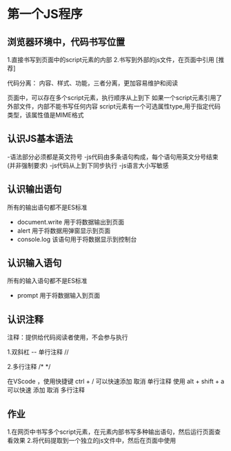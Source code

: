 # 第一个JS程序

## 浏览器环境中，代码书写位置

1.直接书写到页面中的script元素的内部
2.书写到外部的js文件，在页面中引用 [推荐]

代码分离： 内容、样式、功能，三者分离，更加容易维护和阅读

页面中，可以存在多个script元素，执行顺序从上到下
如果一个script元素引用了外部文件，内部不能书写任何内容
script元素有一个可选属性type,用于指定代码类型，该属性值是MIME格式

## 认识JS基本语法

-语法部分必须都是英文符号
-js代码由多条语句构成，每个语句用英文分号结束(并非强制要求)
-js代码从上到下同步执行
-js语言大小写敏感

## 认识输出语句

所有的输出语句都不是ES标准

- document.write 用于将数据输出到页面
- alert 用于将数据用弹窗显示到页面 
- console.log 该语句用于将数据显示到控制台
  
## 认识输入语句

所有的输入语句都不是ES标准

- prompt 用于将数据输入到页面 

## 认识注释

注释：提供给代码阅读者使用，不会参与执行

1.双斜杠 -- 单行注释 //

2.多行注释 /*  */ 

在VScode ，使用快捷键 ctrl + / 可以快速添加 取消 单行注释
使用 alt + shift + a 可以快速 添加 取消 多行注释

## 作业

1.在网页中书写多个script元素，在元素内部书写多种输出语句，然后运行页面查看效果
2.将代码提取到一个独立的js文件中，然后在页面中使用




